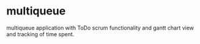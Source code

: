 # multiqueue
multiqueue application with ToDo scrum functionality and gantt chart view and tracking of time spent.


